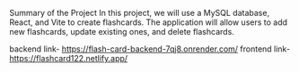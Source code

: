 Summary of the Project
In this project, we will use a MySQL database, React, and Vite to create flashcards. The application will allow users to add new flashcards, update existing ones, and delete flashcards.

backend link- https://flash-card-backend-7qj8.onrender.com/
frontend link- https://flashcard122.netlify.app/
